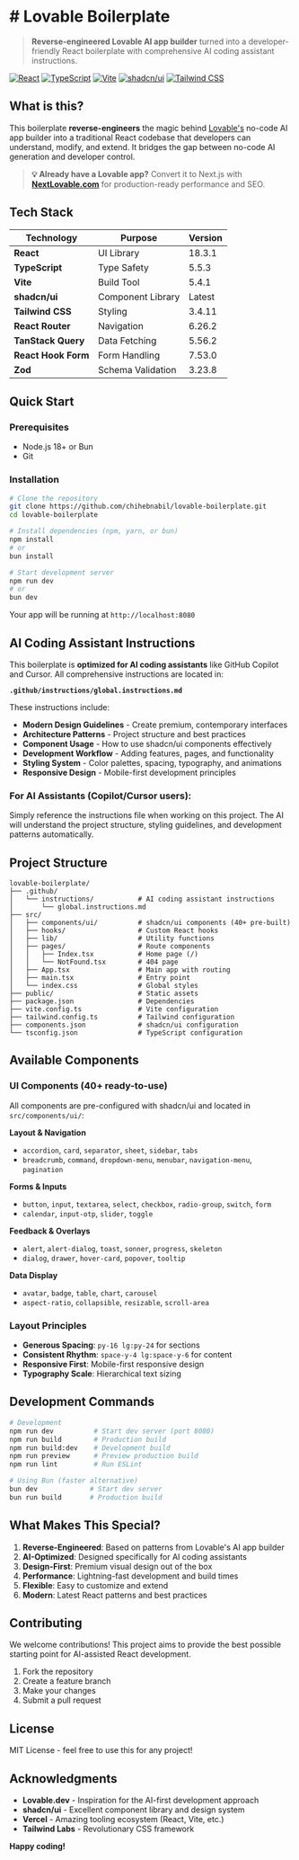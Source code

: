 # # Lovable Boilerplate

> **Reverse-engineered Lovable AI app builder** turned into a developer-friendly React boilerplate with comprehensive AI coding assistant instructions.

[![React](https://img.shields.io/badge/React-18.3.1-blue.svg)](https://reactjs.org/)
[![TypeScript](https://img.shields.io/badge/TypeScript-5.5.3-blue.svg)](https://www.typescriptlang.org/)
[![Vite](https://img.shields.io/badge/Vite-5.4.1-purple.svg)](https://vitejs.dev/)
[![shadcn/ui](https://img.shields.io/badge/shadcn%2Fui-components-black.svg)](https://ui.shadcn.com/)
[![Tailwind CSS](https://img.shields.io/badge/Tailwind-3.4.11-cyan.svg)](https://tailwindcss.com/)

## What is this?

This boilerplate **reverse-engineers** the magic behind [Lovable's](https://lovable.dev) no-code AI app builder into a traditional React codebase that developers can understand, modify, and extend. It bridges the gap between no-code AI generation and developer control.

> **💡 Already have a Lovable app?** Convert it to Next.js with [**NextLovable.com**](https://nextlovable.com/) for production-ready performance and SEO.

## Tech Stack

| Technology | Purpose | Version |
|------------|---------|---------|
| **React** | UI Library | 18.3.1 |
| **TypeScript** | Type Safety | 5.5.3 |
| **Vite** | Build Tool | 5.4.1 |
| **shadcn/ui** | Component Library | Latest |
| **Tailwind CSS** | Styling | 3.4.11 |
| **React Router** | Navigation | 6.26.2 |
| **TanStack Query** | Data Fetching | 5.56.2 |
| **React Hook Form** | Form Handling | 7.53.0 |
| **Zod** | Schema Validation | 3.23.8 |

## Quick Start

### Prerequisites
- Node.js 18+ or Bun
- Git

### Installation

```bash
# Clone the repository
git clone https://github.com/chihebnabil/lovable-boilerplate.git
cd lovable-boilerplate

# Install dependencies (npm, yarn, or bun)
npm install
# or
bun install

# Start development server
npm run dev
# or
bun dev
```

Your app will be running at `http://localhost:8080`

## AI Coding Assistant Instructions

This boilerplate is **optimized for AI coding assistants** like GitHub Copilot and Cursor. All comprehensive instructions are located in:

**`.github/instructions/global.instructions.md`**

These instructions include:
- **Modern Design Guidelines** - Create premium, contemporary interfaces
- **Architecture Patterns** - Project structure and best practices  
- **Component Usage** - How to use shadcn/ui components effectively
- **Development Workflow** - Adding features, pages, and functionality
- **Styling System** - Color palettes, spacing, typography, and animations
- **Responsive Design** - Mobile-first development principles

### For AI Assistants (Copilot/Cursor users):
Simply reference the instructions file when working on this project. The AI will understand the project structure, styling guidelines, and development patterns automatically.

## Project Structure

```
lovable-boilerplate/
├── .github/
│   └── instructions/           # AI coding assistant instructions
│       └── global.instructions.md
├── src/
│   ├── components/ui/          # shadcn/ui components (40+ pre-built)
│   ├── hooks/                  # Custom React hooks
│   ├── lib/                    # Utility functions
│   ├── pages/                  # Route components
│   │   ├── Index.tsx           # Home page (/)
│   │   └── NotFound.tsx        # 404 page
│   ├── App.tsx                 # Main app with routing
│   ├── main.tsx                # Entry point
│   └── index.css               # Global styles
├── public/                     # Static assets
├── package.json                # Dependencies
├── vite.config.ts              # Vite configuration  
├── tailwind.config.ts          # Tailwind configuration
├── components.json             # shadcn/ui configuration
└── tsconfig.json               # TypeScript configuration
```

## Available Components

### UI Components (40+ ready-to-use)
All components are pre-configured with shadcn/ui and located in `src/components/ui/`:

**Layout & Navigation**
- `accordion`, `card`, `separator`, `sheet`, `sidebar`, `tabs`
- `breadcrumb`, `command`, `dropdown-menu`, `menubar`, `navigation-menu`, `pagination`

**Forms & Inputs** 
- `button`, `input`, `textarea`, `select`, `checkbox`, `radio-group`, `switch`, `form`
- `calendar`, `input-otp`, `slider`, `toggle`

**Feedback & Overlays**
- `alert`, `alert-dialog`, `toast`, `sonner`, `progress`, `skeleton`
- `dialog`, `drawer`, `hover-card`, `popover`, `tooltip`

**Data Display**
- `avatar`, `badge`, `table`, `chart`, `carousel`
- `aspect-ratio`, `collapsible`, `resizable`, `scroll-area`


### Layout Principles
- **Generous Spacing**: `py-16 lg:py-24` for sections
- **Consistent Rhythm**: `space-y-4 lg:space-y-6` for content
- **Responsive First**: Mobile-first responsive design
- **Typography Scale**: Hierarchical text sizing

## Development Commands

```bash
# Development
npm run dev          # Start dev server (port 8080)
npm run build        # Production build  
npm run build:dev    # Development build
npm run preview      # Preview production build
npm run lint         # Run ESLint

# Using Bun (faster alternative)
bun dev             # Start dev server
bun run build       # Production build
```


## What Makes This Special?

1. **Reverse-Engineered**: Based on patterns from Lovable's AI app builder
2. **AI-Optimized**: Designed specifically for AI coding assistants
3. **Design-First**: Premium visual design out of the box
4. **Performance**: Lightning-fast development and build times
5. **Flexible**: Easy to customize and extend
6. **Modern**: Latest React patterns and best practices

## Contributing

We welcome contributions! This project aims to provide the best possible starting point for AI-assisted React development.

1. Fork the repository
2. Create a feature branch
3. Make your changes
4. Submit a pull request

## License

MIT License - feel free to use this for any project!

## Acknowledgments

- **Lovable.dev** - Inspiration for the AI-first development approach
- **shadcn/ui** - Excellent component library and design system
- **Vercel** - Amazing tooling ecosystem (React, Vite, etc.)
- **Tailwind Labs** - Revolutionary CSS framework

**Happy coding!**
